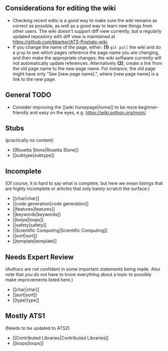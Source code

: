 ## Considerations for editing the wiki
* Checking recent edits is a good way to make sure the wiki remains as correct as possible, as well as a good way to learn new things from other users. The wiki doesn't support diff view currently, but a regularly updated repository with diff view is maintained at https://github.com/bbarker/ATS-Postiats-wiki.
* If you change the name of the page, either: **(1)** `git pull` the wiki and do a `grep` to see which pages reference the page name you are changing, and then make the appropriate changes; the wiki software currently will not automatically update references. Alternatively **(2)**, create a link from the old page name to the new page name. For instance, the old page might have only "See [new page name].", where [new page name] is a link to the new page.

## General TODO
* Consider improving the [[wiki homepage|home]] to be more beginner-friendly and easy on the eyes, e.g. https://wiki.python.org/moin/

## Stubs
(practically no content)
* [[Rosetta Stone|Rosetta Stone]]
* [[subtype|subtype]]


## Incomplete 
(Of course, it is hard to say what is complete, but here we mean listings that are highly incomplete or articles that only barely scratch the surface.)
* [[char|char]]
* [[code generation|code generation]]
* [[features|features]]
* [[keywords|keywords]]
* [[loops|loops]]
* [[safety|safety]]
* [[Scientific Computing|Scientific Computing]]
* [[sort|sort]]
* [[template|template]]


## Needs Expert Review
(Authors are not confident in some important statements being made.
Also note that you do not have to know everything about a topic to possibly
make improvements listed here.)
* [[char|char]]
* [[sort|sort]]
* [[type|type]]

## Mostly ATS1
(Needs to be updated to ATS2)
* [[Contributed Libraries|Contributed Libraries]]
* [[loops|loops]]


